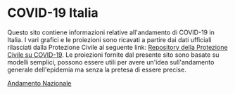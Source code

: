 # COVID-19 Italia

Questo sito contiene informazioni relative all'andamento di COVID-19 in Italia. 
I vari grafici e le proiezioni sono ricavati a partire dai dati ufficiali rilasciati dalla Protezione Civile al seguente link: [Repository della Protezione Civile su COVID-19](https://github.com/pcm-dpc/COVID-19).
Le proiezioni fornite dal presente sito sono basate su modelli semplici, possono essere utili per avere un'idea sull'andamento generale dell'epidemia ma senza la pretesa di essere precise.  

[Andamento Nazionale](andamento_nazionale.md)